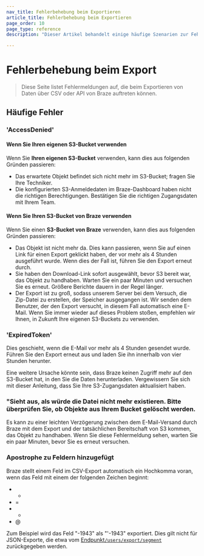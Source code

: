 ```yaml
---
nav_title: Fehlerbehebung beim Exportieren
article_title: Fehlerbehebung beim Exportieren
page_order: 10
page_type: reference
description: "Dieser Artikel behandelt einige häufige Szenarien zur Fehlerbehebung bei API- und CSV-Exporten."

---
```


# Fehlerbehebung beim Export

> Diese Seite listet Fehlermeldungen auf, die beim Exportieren von Daten über CSV oder API von Braze auftreten können.

## Häufige Fehler

### 'AccessDenied' 

#### Wenn Sie Ihren eigenen S3-Bucket verwenden

Wenn Sie **Ihren eigenen S3-Bucket** verwenden, kann dies aus folgenden Gründen passieren:

- Das erwartete Objekt befindet sich nicht mehr im S3-Bucket; fragen Sie Ihre Techniker.
- Die konfigurierten S3-Anmeldedaten im Braze-Dashboard haben nicht die richtigen Berechtigungen. Bestätigen Sie die richtigen Zugangsdaten mit Ihrem Team.

#### Wenn Sie Ihren S3-Bucket von Braze verwenden

Wenn Sie einen **S3-Bucket von Braze** verwenden, kann dies aus folgenden Gründen passieren:

- Das Objekt ist nicht mehr da. Dies kann passieren, wenn Sie auf einen Link für einen Export geklickt haben, der vor mehr als 4 Stunden ausgeführt wurde. Wenn dies der Fall ist, führen Sie den Export erneut durch.
- Sie haben den Download-Link sofort ausgewählt, bevor S3 bereit war, das Objekt zu handhaben. Warten Sie ein paar Minuten und versuchen Sie es erneut. Größere Berichte dauern in der Regel länger. 
- Der Export ist zu groß, sodass unserem Server bei dem Versuch, die Zip-Datei zu erstellen, der Speicher ausgegangen ist. Wir senden dem Benutzer, der den Export versucht, in diesem Fall automatisch eine E-Mail. Wenn Sie immer wieder auf dieses Problem stoßen, empfehlen wir Ihnen, in Zukunft Ihre eigenen S3-Buckets zu verwenden.

### 'ExpiredToken'

Dies geschieht, wenn die E-Mail vor mehr als 4 Stunden gesendet wurde. Führen Sie den Export erneut aus und laden Sie ihn innerhalb von vier Stunden herunter.

Eine weitere Ursache könnte sein, dass Braze keinen Zugriff mehr auf den S3-Bucket hat, in den Sie die Daten herunterladen. Vergewissern Sie sich mit dieser Anleitung, dass Sie Ihre S3-Zugangsdaten aktualisiert haben.

### "Sieht aus, als würde die Datei nicht mehr existieren. Bitte überprüfen Sie, ob Objekte aus Ihrem Bucket gelöscht werden.

Es kann zu einer leichten Verzögerung zwischen dem E-Mail-Versand durch Braze mit dem Export und der tatsächlichen Bereitschaft von S3 kommen, das Objekt zu handhaben. Wenn Sie diese Fehlermeldung sehen, warten Sie ein paar Minuten, bevor Sie es erneut versuchen.

### Apostrophe zu Feldern hinzugefügt

Braze stellt einem Feld im CSV-Export automatisch ein Hochkomma voran, wenn das Feld mit einem der folgenden Zeichen beginnt:

- -
- =
- +
- @

Zum Beispiel wird das Feld "-1943" als "'-1943" exportiert. Dies gilt nicht für JSON-Exporte, die etwa vom [Endpunkt`/users/export/segment` ]({{site.baseurl}}/api/endpoints/export/user_data/post_users_segment/) zurückgegeben werden.